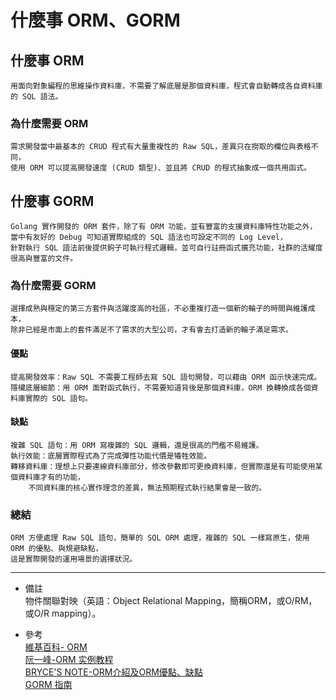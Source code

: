 # 什麼事 ORM、GORM

## 什麼事 ORM
    用面向對象編程的思維操作資料庫，不需要了解底層是那個資料庫，程式會自動轉成各自資料庫的 SQL 語法。

### 為什麼需要 ORM
    需求開發當中最基本的 CRUD 程式有大量重複性的 Raw SQL，差異只在撈取的欄位與表格不同，
    使用 ORM 可以提高開發速度 (CRUD 類型)、並且將 CRUD 的程式抽象成一個共用函式。

## 什麼事 GORM
    Golang 實作開發的 ORM 套件，除了有 ORM 功能，並有豐富的支援資料庫特性功能之外，
    當中有友好的 Debug 可知道實際組成的 SQL 語法也可設定不同的 Log Level，
    針對執行 SQL 語法前後提供鉤子可執行程式邏輯，並可自行註冊函式擴充功能，社群的活耀度很高與豐富的文件。

### 為什麼需要 GORM
    選擇成熟與穩定的第三方套件與活躍度高的社區，不必重複打造一個新的輪子的時間與維護成本，
    除非已經是市面上的套件滿足不了需求的大型公司，才有會去打造新的輪子滿足需求。

#### 優點
    提高開發效率：Raw SQL 不需要工程師去寫 SQL 語句開發，可以藉由 ORM 函示快速完成。
    隱欌底層細節：用 ORM 面對函式執行，不需要知道背後是那個資料庫，ORM 換轉換成各個資料庫實際的 SQL 語句。

#### 缺點
    複雜 SQL 語句：用 ORM 寫複雜的 SQL 邏輯，還是很高的門檻不易維護。
    執行效能：底層實際程式為了完成彈性功能代價是犧牲效能。
    轉移資料庫：理想上只要連線資料庫部分，修改參數即可更換資料庫，但實際還是有可能使用某個資料庫才有的功能，
        不同資料庫的核心實作理念的差異，無法預期程式執行結果會是一致的。

### 總結
    ORM 方便處理 Raw SQL 語句，簡單的 SQL ORM 處理，複雜的 SQL 一樣寫原生，使用 ORM 的優點、與規避缺點，
    這是實際開發的運用場景的選擇狀況。

---
- 備註
    <br/>
    物件關聯對映（英語：Object Relational Mapping，簡稱ORM，或O/RM，或O/R mapping）。

- 參考
    <br/>
    [維基百科- ORM](https://zh.wikipedia.org/wiki/%E5%AF%B9%E8%B1%A1%E5%85%B3%E7%B3%BB%E6%98%A0%E5%B0%84)
    <br/>
    [阮一峰-ORM 实例教程](http://www.ruanyifeng.com/blog/2019/02/orm-tutorial.html)
    <br/>
    [BRYCE'S NOTE-ORM介紹及ORM優點、缺點](http://blog.twbryce.com/what-is-orm/)
    <br/>
    [GORM 指南](https://gorm.io/zh_CN/docs/index.html)
    